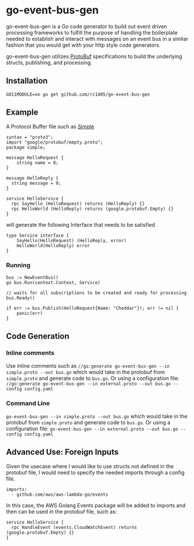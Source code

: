 # go-event-bus-gen
go-event-bus-gen is a Go code generator to build out event driven processing frameworks to fulfill the purpose of handling the boilerplate needed to establish and interact with messages on an event bus in a simliar fashion that you would get with your http style code generators.  

go-event-bus-gen utilizes [ProtoBuf](https://developers.google.com/protocol-buffers/docs/reference/proto3-spec) specifications to build the underlying structs, publishing, and processing.

## Installation
```
GO11MODULE=on go get github.com/rc1405/go-event-bus-gen
```

## Example
A Protocol Buffer file such as [Simple](./tests/simple/simple.proto)
```
syntax = "proto3";
import "google/protobuf/empty.proto";
package simple;

message HelloRequest {
    string name = 0;
}

message HelloReply {
  string message = 0;
}

service HelloService {
  rpc SayHello (HelloRequest) returns (HelloReply) {}
  rpc HelloWorld (HelloReply) returns (google.protobuf.Empty) {}
}
```

will generate the following Interface that needs to be satisfied

```
type Service interface {
	SayHello(HelloRequest) (HelloReply, error)
	HelloWorld(HelloReply) error
}
```

### Running
```
bus := NewEventBus()
go bus.Run(context.Context, Service)

// waits for all subscriptions to be created and ready for processing
bus.Ready()

if err := bus.Publish(HelloRequest{Name: "Cheddar"}); err != nil {
    panic(err)
}
```

## Code Generation
### Inline comments
Use inline comments such as `//go:generate go-event-bus-gen --in simple.proto --out bus.go` which would take in the protobuf from `simple.proto` and generate code to `bus.go`.  Or using a configuration file:  `//go:generate go-event-bus-gen --in external.proto --out bus.go --config config.yaml`

### Command Line
`go-event-bus-gen --in simple.proto --out bus.go` which would take in the protobuf from `simple.proto` and generate code to `bus.go`.  Or using a configuration file:  `go-event-bus-gen --in external.proto --out bus.go --config config.yaml`

## Advanced Use: Foreign Inputs
Given the usecase where I would like to use structs not defined in the protobuf file, I would need to specify the needed imports through a config file.
```
imports:
  - github.com/aws/aws-lambda-go/events
```

In this case, the AWS Golang Events package will be added to imports and then can be used in the protobuf file, such as:
```
service HelloService {
  rpc HandleEvent (events.CloudWatchEvent) returns (google.protobuf.Empty) {}
}
```